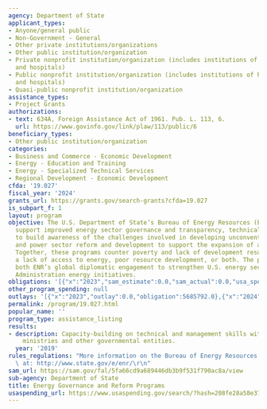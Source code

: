 ```yaml
---
agency: Department of State
applicant_types:
- Anyone/general public
- Non-Government - General
- Other private institutions/organizations
- Other public institution/organization
- Private nonprofit institution/organization (includes institutions of higher education
  and hospitals)
- Public nonprofit institution/organization (includes institutions of higher education
  and hospitals)
- Quasi-public nonprofit institution/organization
assistance_types:
- Project Grants
authorizations:
- text: 634A, Foreign Assistance Act of 1961. Pub. L. 113, 6.
  url: https://www.govinfo.gov/link/plaw/113/public/6
beneficiary_types:
- Other public institution/organization
categories:
- Business and Commerce - Economic Development
- Energy - Education and Training
- Energy - Specialized Technical Services
- Regional Development - Economic Development
cfda: '19.027'
fiscal_year: '2024'
grants_url: https://grants.gov/search-grants?cfda=19.027
is_subpart_f: 1
layout: program
objective: The U.S. Department of State’s Bureau of Energy Resources (ENR) programs
  support improved energy sector governance and transparency, technical engagement
  to build awareness of the challenges involved in developing unconventional resources,
  and power sector reform and development to support the expansion of access to electricity.
  Together, these programs counter poverty and lack of development resulting from
  a lack of access to energy, poor resource development, or both. The programs support
  both ENR’s global diplomatic engagement to strengthen U.S. energy security and specific
  Administration energy initiatives.
obligations: '[{"x":"2023","sam_estimate":0.0,"sam_actual":0.0,"usa_spending_actual":5283279.0},{"x":"2024","sam_estimate":0.0,"sam_actual":0.0,"usa_spending_actual":1514819.36},{"x":"2025","sam_estimate":0.0,"sam_actual":0.0,"usa_spending_actual":0.0}]'
other_program_spending: null
outlays: '[{"x":"2023","outlay":0.0,"obligation":5685792.0},{"x":"2024","outlay":0.0,"obligation":1233350.0},{"x":"2025","outlay":0.0,"obligation":0.0}]'
permalink: /program/19.027.html
popular_name: ''
program_type: assistance_listing
results:
- description: Capacity-building on technical and management skills within energy-related
    ministries and other governmental entities.
  year: '2019'
rules_regulations: "More information on the Bureau of Energy Resources is available\
  \ at: http://www.state.gov/e/enr/\r\n"
sam_url: https://sam.gov/fal/5fa66cd9a689446db3b9f531f790ac8a/view
sub-agency: Department of State
title: Energy Governance and Reform Programs
usaspending_url: https://www.usaspending.gov/search/?hash=208fe28a58e37b250b14b69e7607a4c7
---
```

